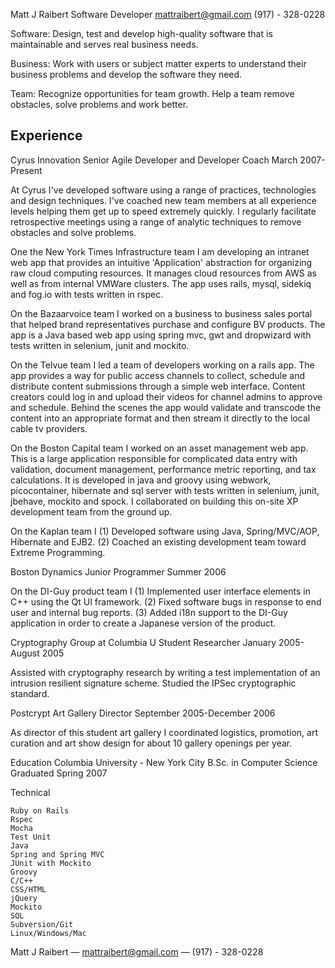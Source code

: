 Matt J Raibert
Software Developer
mattraibert@gmail.com
(917) - 328-0228

Software: Design, test and develop high-quality software that is maintainable and serves real business needs.

Business: Work with users or subject matter experts to understand their business problems and develop the software they need.

Team: Recognize opportunities for team growth. Help a team remove obstacles, solve problems and work better.

Experience
----------

Cyrus Innovation
Senior Agile Developer and Developer Coach
March 2007-Present

At Cyrus I've developed software using a range of practices,
technologies and design techniques. I've coached new team members at
all experience levels helping them get up to speed extremely quickly.
I regularly facilitate retrospective meetings using a range of
analytic techniques to remove obstacles and solve problems.

One the New York Times Infrastructure team I am developing an intranet
web app that provides an intuitive 'Application' abstraction for
organizing raw cloud computing resources. It manages cloud resources
from AWS as well as from internal VMWare clusters. The app uses rails,
mysql, sidekiq and fog.io with tests written in rspec.

On the Bazaarvoice team I worked on a business to business sales
portal that helped brand representatives purchase and configure BV
products. The app is a Java based web app using spring mvc, gwt and
dropwizard with tests written in selenium, junit and mockito.

On the Telvue team I led a team of developers working on a rails app.
The app provides a way for public access channels to collect, schedule
and distribute content submissions through a simple web interface.
Content creators could log in and upload their videos for channel
admins to approve and schedule. Behind the scenes the app would
validate and transcode the content into an appropriate format and then
stream it directly to the local cable tv providers.

On the Boston Capital team I worked on an asset management web app.
This is a large application responsible for complicated data entry
with validation, document management, performance metric reporting,
and tax calculations. It is developed in java and groovy using
webwork, picocontainer, hibernate and sql server with tests written in
selenium, junit, jbehave, mockito and spock. I collaborated on
building this on-site XP development team from the ground up.

On the Kaplan team I (1) Developed software using Java,
Spring/MVC/AOP, Hibernate and EJB2. (2) Coached an existing
development team toward Extreme Programming.

Boston Dynamics
Junior Programmer
Summer 2006

On the DI-Guy product team I (1) Implemented user interface elements
in C++ using the Qt UI framework. (2) Fixed software bugs in response
to end user and internal bug reports. (3) Added i18n support to the
DI-Guy application in order to create a Japanese version of the
product.

Cryptography Group at Columbia U
Student Researcher
January 2005-August 2005

Assisted with cryptography research by writing a test implementation
of an intrusion resilient signature scheme. Studied the IPSec
cryptographic standard.

Postcrypt Art Gallery
Director
September 2005-December 2006

As director of this student art gallery I coordinated logistics,
promotion, art curation and art show design for about 10 gallery
openings per year.

Education
Columbia University - New York City
B.Sc. in Computer Science
Graduated Spring 2007

Technical

    Ruby on Rails
    Rspec
    Mocha
    Test Unit
    Java
    Spring and Spring MVC
    JUnit with Mockito
    Groovy
    C/C++
    CSS/HTML
    jQuery
    Mockito
    SQL
    Subversion/Git
    Linux/Windows/Mac

Matt J Raibert — mattraibert@gmail.com — (917) - 328-0228
